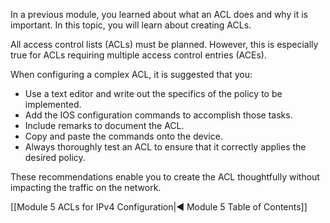 In a previous module, you learned about what an ACL does and why it is important. In this topic, you will learn about creating ACLs.

All access control lists (ACLs) must be planned. However, this is especially true for ACLs requiring multiple access control entries (ACEs).

When configuring a complex ACL, it is suggested that you:

- Use a text editor and write out the specifics of the policy to be implemented.
- Add the IOS configuration commands to accomplish those tasks.
- Include remarks to document the ACL.
- Copy and paste the commands onto the device.
- Always thoroughly test an ACL to ensure that it correctly applies the desired policy.

These recommendations enable you to create the ACL thoughtfully without impacting the traffic on the network.

[[Module 5 ACLs for IPv4 Configuration|◀ Module 5 Table of Contents]]